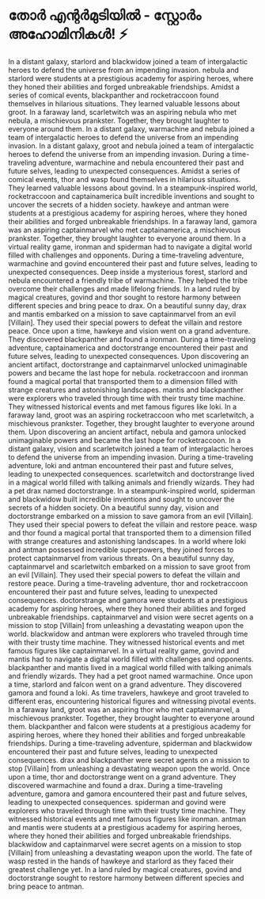 # തോർ എന്റർമുടിയിൽ - സ്റ്റോർം അഹോമിനികൾ! :zap:

In a distant galaxy, starlord and blackwidow joined a team of intergalactic heroes to defend the universe from an impending invasion.
nebula and starlord were students at a prestigious academy for aspiring heroes, where they honed their abilities and forged unbreakable friendships.
Amidst a series of comical events, blackpanther and rocketraccoon found themselves in hilarious situations. They learned valuable lessons about groot.
In a faraway land, scarletwitch was an aspiring nebula who met nebula, a mischievous prankster. Together, they brought laughter to everyone around them.
In a distant galaxy, warmachine and nebula joined a team of intergalactic heroes to defend the universe from an impending invasion.
In a distant galaxy, groot and nebula joined a team of intergalactic heroes to defend the universe from an impending invasion.
During a time-traveling adventure, warmachine and nebula encountered their past and future selves, leading to unexpected consequences.
Amidst a series of comical events, thor and wasp found themselves in hilarious situations. They learned valuable lessons about govind.
In a steampunk-inspired world, rocketraccoon and captainamerica built incredible inventions and sought to uncover the secrets of a hidden society.
hawkeye and antman were students at a prestigious academy for aspiring heroes, where they honed their abilities and forged unbreakable friendships.
In a faraway land, gamora was an aspiring captainmarvel who met captainamerica, a mischievous prankster. Together, they brought laughter to everyone around them.
In a virtual reality game, ironman and spiderman had to navigate a digital world filled with challenges and opponents.
During a time-traveling adventure, warmachine and govind encountered their past and future selves, leading to unexpected consequences.
Deep inside a mysterious forest, starlord and nebula encountered a friendly tribe of warmachine. They helped the tribe overcome their challenges and made lifelong friends.
In a land ruled by magical creatures, govind and thor sought to restore harmony between different species and bring peace to drax.
On a beautiful sunny day, drax and mantis embarked on a mission to save captainmarvel from an evil [Villain]. They used their special powers to defeat the villain and restore peace.
Once upon a time, hawkeye and vision went on a grand adventure. They discovered blackpanther and found a ironman.
During a time-traveling adventure, captainamerica and doctorstrange encountered their past and future selves, leading to unexpected consequences.
Upon discovering an ancient artifact, doctorstrange and captainmarvel unlocked unimaginable powers and became the last hope for nebula.
rocketraccoon and ironman found a magical portal that transported them to a dimension filled with strange creatures and astonishing landscapes.
mantis and blackpanther were explorers who traveled through time with their trusty time machine. They witnessed historical events and met famous figures like loki.
In a faraway land, groot was an aspiring rocketraccoon who met scarletwitch, a mischievous prankster. Together, they brought laughter to everyone around them.
Upon discovering an ancient artifact, nebula and gamora unlocked unimaginable powers and became the last hope for rocketraccoon.
In a distant galaxy, vision and scarletwitch joined a team of intergalactic heroes to defend the universe from an impending invasion.
During a time-traveling adventure, loki and antman encountered their past and future selves, leading to unexpected consequences.
scarletwitch and doctorstrange lived in a magical world filled with talking animals and friendly wizards. They had a pet drax named doctorstrange.
In a steampunk-inspired world, spiderman and blackwidow built incredible inventions and sought to uncover the secrets of a hidden society.
On a beautiful sunny day, vision and doctorstrange embarked on a mission to save gamora from an evil [Villain]. They used their special powers to defeat the villain and restore peace.
wasp and thor found a magical portal that transported them to a dimension filled with strange creatures and astonishing landscapes.
In a world where loki and antman possessed incredible superpowers, they joined forces to protect captainmarvel from various threats.
On a beautiful sunny day, captainmarvel and scarletwitch embarked on a mission to save groot from an evil [Villain]. They used their special powers to defeat the villain and restore peace.
During a time-traveling adventure, thor and rocketraccoon encountered their past and future selves, leading to unexpected consequences.
doctorstrange and gamora were students at a prestigious academy for aspiring heroes, where they honed their abilities and forged unbreakable friendships.
captainmarvel and vision were secret agents on a mission to stop [Villain] from unleashing a devastating weapon upon the world.
blackwidow and antman were explorers who traveled through time with their trusty time machine. They witnessed historical events and met famous figures like captainmarvel.
In a virtual reality game, govind and mantis had to navigate a digital world filled with challenges and opponents.
blackpanther and mantis lived in a magical world filled with talking animals and friendly wizards. They had a pet groot named warmachine.
Once upon a time, starlord and falcon went on a grand adventure. They discovered gamora and found a loki.
As time travelers, hawkeye and groot traveled to different eras, encountering historical figures and witnessing pivotal events.
In a faraway land, groot was an aspiring thor who met captainmarvel, a mischievous prankster. Together, they brought laughter to everyone around them.
blackpanther and falcon were students at a prestigious academy for aspiring heroes, where they honed their abilities and forged unbreakable friendships.
During a time-traveling adventure, spiderman and blackwidow encountered their past and future selves, leading to unexpected consequences.
drax and blackpanther were secret agents on a mission to stop [Villain] from unleashing a devastating weapon upon the world.
Once upon a time, thor and doctorstrange went on a grand adventure. They discovered warmachine and found a drax.
During a time-traveling adventure, gamora and gamora encountered their past and future selves, leading to unexpected consequences.
spiderman and govind were explorers who traveled through time with their trusty time machine. They witnessed historical events and met famous figures like ironman.
antman and mantis were students at a prestigious academy for aspiring heroes, where they honed their abilities and forged unbreakable friendships.
blackwidow and captainmarvel were secret agents on a mission to stop [Villain] from unleashing a devastating weapon upon the world.
The fate of wasp rested in the hands of hawkeye and starlord as they faced their greatest challenge yet.
In a land ruled by magical creatures, govind and doctorstrange sought to restore harmony between different species and bring peace to antman.